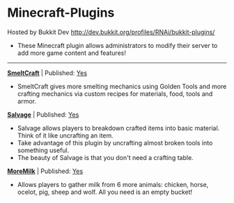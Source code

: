Minecraft-Plugins
=================

Hosted by Bukkit Dev http://dev.bukkit.org/profiles/RNAi/bukkit-plugins/
* These Minecraft plugin allows administrators to modify their server to add more game content and features!

---

[**SmeltCraft**]() | Published: [Yes](http://dev.bukkit.org/bukkit-plugins/smeltcraft/)

* SmeltCraft gives more smelting mechanics using Golden Tools and more crafting mechanics via custom recipes for materials, food, tools and armor.

[**Salvage**]() | Published: [Yes](http://dev.bukkit.org/bukkit-plugins/salvage/)

* Salvage allows players to breakdown crafted items into basic material. Think of it like uncrafting an item. 
* Take advantage of this plugin by uncrafting almost broken tools into something useful.
* The beauty of Salvage is that you don't need a crafting table.

[**MoreMilk**](https://github.com/gabriellim/Minecraft-Plugins/tree/master/MoreMilk) | Published: [Yes](http://dev.bukkit.org/bukkit-plugins/moremilk/)
  
* Allows players to gather milk from 6 more animals: chicken, horse, ocelot, pig, sheep and wolf. All you need is an empty bucket!
